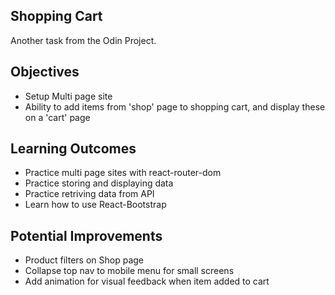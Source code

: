 ## Shopping Cart

Another task from the Odin Project.

## Objectives
* Setup Multi page site
* Ability to add items from 'shop' page to shopping cart, and display these on a 'cart' page

## Learning Outcomes
* Practice multi page sites with react-router-dom
* Practice storing and displaying data 
* Practice retriving data from API
* Learn how to use React-Bootstrap

## Potential Improvements
* Product filters on Shop page
* Collapse top nav to mobile menu for small screens
* Add animation for visual feedback when item added to cart